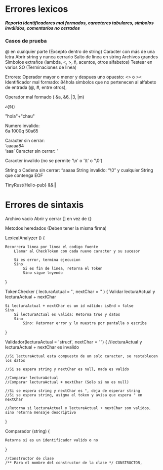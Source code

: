 # Errores lexicos

***Reporta identificadores mal formados, caracteres tabulares, símbolos inválidos, comentarios no cerrados***


### Casos de prueba
@ en cualquier parte (Excepto dentro de string)
Caracter con más de una letra
Abrir string y nunca cerrarlo
Salto de linea en string
Archivos grandes
Símbolos extraños (lambda, <, >, ñ, acentos, otros alfabetos)
Testear en varios SO (Terminaciones de linea)

Errores:
Operador mayor o menor y despues uno opuesto: <> o >< 
Identificador mal formado: 84hola
símbolos que no pertenecen al alfabeto de entrada (@, #, entre otros),

Operador mal formado ( &a, &6, |3, |m)

a@()

"hola"+"chau"

Numero invalido:  
6a
1000q
50a65

Caracter sin cerrar:  
‘aaaaa84  
 ‘aaa’ 
Caracter sin cerrar: ‘ 

Caracter invalido (no se permite '\n' o '\t' o '\0')

String o Cadena sin cerrar: 
“aaaaa
String invalido: “\0”   y cualquier String que contenga EOF 


TinyRust(Hello-pub} &&||


# Errores de sintaxis

Archivo vacío
Abrir y cerrar [] en vez de {}


Metodos heredados (Deben tener la misma firma)



LexicalAnalyzer () {

    Recorrera linea por linea el codigo fuente
        Llamar al CheckToken con cada nuevo caracter y su sucesor

        Si es error, termina ejecucion
        Sino
            Si es fin de linea, retorna el Token
            Sino sigue leyendo
}

TokenChecker ( lecturaActual = '', nextChar = '' ) {
    Validar lecturaActual y lecturaActual + nextChar
        
    Si lecturaActual + nextChar es un id válido: isEnd = false
    Sino
        Si lecturaActual es valida: Retorna true y datos
        Sino
            Sino: Retornar error y lo muestra por pantalla o escribe
}


Validador(lecturaActual = 'struct', nextChar = ' ') {
    //lecturaActual y lecturaActual + nextChar es invalido

    //Si lecturaActual esta compuesto de un solo caracter, se restablecen los datos

    //Si se espera string y nextChar es null, nada es valido

    //Comparar lecturaActual
    //Comparar lecturaActual + nextChar (Solo si no es null)

    //Si se espera string y nextChar es ", deja de esperar string
    //Si se espera string, asigna el token y avisa que espera " en nextChar

    //Retorna si lecturaActual y lecturaActual + nextChar son validos, sino retorna mensaje descriptivo
}

Comparador (string) {

    Retorna si es un identificador valido o no
}


    //Constructor de clase
    /** Para el nombre del constructor de la clase */ CONSTRUCTOR,
